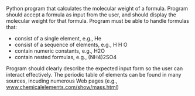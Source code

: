 Python program that calculates the molecular weight of a formula. Program should accept a formula as input from the user, and should display the molecular weight for that formula. Program must be able to handle formulas that:

- consist of a single element, e.g., He
- consist of a sequence of elements, e.g., H H O	
- contain numeric constants, e.g., H2O    
- contain nested formulas, e.g., (NH4)2SO4    

Program should clearly describe the expected input form so the user can interact effectively.
The periodic table of elements can be found in many sources, incuding numerous Web pages (e.g., www.chemicalelements.com/show/mass.html)

